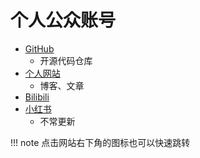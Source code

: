 # 个人公众账号

- [GitHub](https://github.com/fm2309471970)
    - 开源代码仓库
- [个人网站](https://fm2309471970.github.io/)
    - 博客、文章
- [Bilibili](https://space.bilibili.com/356481282)
- [小红书](https://www.xiaohongshu.com/user/profile/60ed52bf00000000010068ce)
    - 不常更新


!!! note
    点击网站右下角的图标也可以快速跳转
